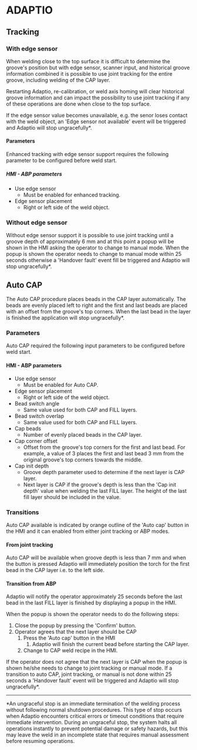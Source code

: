 # ADAPTIO

## Tracking

### With edge sensor

When welding close to the top surface it is difficult to determine the
groove's position but with edge sensor, scanner input, and historical groove
information combined it is possible to use joint tracking for the entire
groove, including welding of the CAP layer.

Restarting Adaptio, re-calibration, or weld axis homing will clear
historical groove information and can impact the possibility to use joint
tracking if any of these operations are done when close to the top surface.

If the edge sensor value becomes unavailable, e.g. the senor loses contact
with the weld object, an 'Edge sensor not available' event will be triggered
and Adaptio will stop ungracefully*.

#### Parameters

Enhanced tracking with edge sensor support requires the following parameter
to be configured before weld start.

##### HMI - ABP parameters

- Use edge sensor
   - Must be enabled for enhanced tracking.
- Edge sensor placement
   - Right or left side of the weld object.

### Without edge sensor

Without edge sensor support it is possible to use joint tracking until a
groove depth of approximately 6 mm and at this point a popup will be shown in
the HMI asking the operator to change to manual mode. When the popup is shown
the operator needs to change to manual mode within 25 seconds otherwise a
'Handover fault' event fill be triggered and Adaptio will stop ungracefully*.

## Auto CAP

The Auto CAP procedure places beads in the CAP layer automatically. The beads
are evenly placed left to right and the first and last beads are placed with
an offset from the groove's top corners. When the last bead in the layer is
finished the application will stop ungracefully*.

### Parameters

Auto CAP required the following input parameters to be configured before weld
start.

#### HMI - ABP parameters

- Use edge sensor
   - Must be enabled for Auto CAP.
- Edge sensor placement
   - Right or left side of the weld object.
- Bead switch angle
   - Same value used for both CAP and FILL layers.
- Bead switch overlap
   - Same value used for both CAP and FILL layers.
- Cap beads
   - Number of evenly placed beads in the CAP layer.
- Cap corner offset
   - Offset from the groove's top corners for the first and last bead. For
     example, a value of 3 places the first and last bead 3 mm from the
     original groove's top corners towards the middle.
- Cap init depth
   - Groove depth parameter used to determine if the next layer is CAP layer.
   - Next layer is CAP if the groove's depth is less than the 'Cap init depth'
     value when welding the last FILL layer. The height of the last fill layer
     should be included in the value.

### Transitions

Auto CAP available is indicated by orange outline of the 'Auto cap' button in
the HMI and it can enabled from either joint tracking or ABP modes.

#### From joint tracking

Auto CAP will be available when groove depth is less than 7 mm and when the
button is pressed Adaptio will immediately position the torch for the first
bead in the CAP layer i.e. to the left side.

#### Transition from ABP

Adaptio will notify the operator approximately 25 seconds before the last
bead in the last FILL layer is finished by displaying a popup in the HMI.

When the popup is shown the operator needs to do the following steps:

1. Close the popup by pressing the 'Confirm' button.
2. Operator agrees that the next layer should be CAP
   1. Press the 'Auto cap' button in the HMI
      1. Adaptio will finish the current bead before starting the CAP layer.
   2. Change to CAP weld recipe in the HMI.

If the operator does not agree that the next layer is CAP when the popup is
shown he/she needs to change to joint tracking or manual mode. If a
transition to auto CAP, joint tracking, or manual is not done within 25
seconds a 'Handover fault' event will be triggered and Adaptio will stop
ungracefully*.

---

*An ungraceful stop is an immediate termination of the welding process
without following normal shutdown procedures. This type of stop occurs when
Adaptio encounters critical errors or timeout conditions that require
immediate intervention. During an ungraceful stop, the system halts all
operations instantly to prevent potential damage or safety hazards, but this
may leave the weld in an incomplete state that requires manual assessment
before resuming operations.
